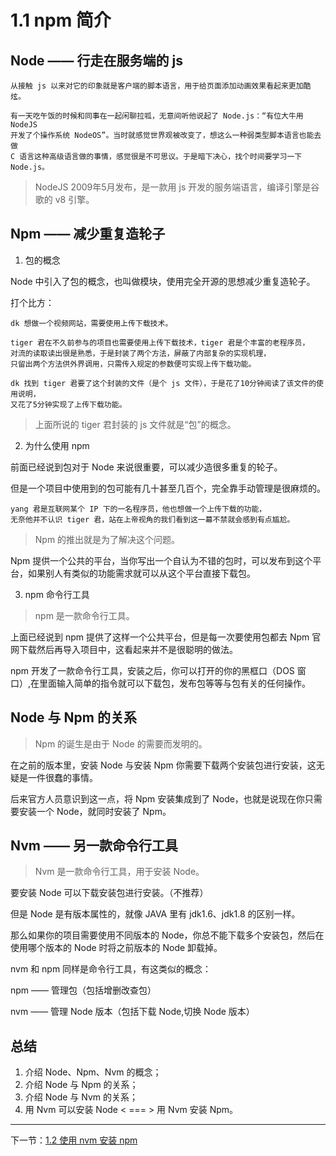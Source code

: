 # 1.1 npm 简介


## Node —— 行走在服务端的 js 

    从接触 js 以来对它的印象就是客户端的脚本语言，用于给页面添加动画效果看起来更加酷炫。

    有一天吃午饭的时候和同事在一起闲聊拉呱，无意间听他说起了 Node.js：“有位大牛用 NodeJS 
    开发了个操作系统 NodeOS”。当时就感觉世界观被改变了，想这么一种弱类型脚本语言也能去做 
    C 语言这种高级语言做的事情，感觉很是不可思议。于是暗下决心，找个时间要学习一下 Node.js。

> NodeJS 2009年5月发布，是一款用 js 开发的服务端语言，编译引擎是谷歌的 v8 引擎。

## Npm —— 减少重复造轮子

1. 包的概念

Node 中引入了包的概念，也叫做模块，使用完全开源的思想减少重复造轮子。

打个比方：

    dk 想做一个视频网站，需要使用上传下载技术。

    tiger 君在不久前参与的项目也需要使用上传下载技术，tiger 君是个丰富的老程序员，
    对流的读取读出很是熟悉，于是封装了两个方法，屏蔽了内部复杂的实现机理，
    只留出两个方法供外界调用，只需传入规定的参数便可实现上传下载功能。

    dk 找到 tiger 君要了这个封装的文件（是个 js 文件），于是花了10分钟阅读了该文件的使用说明，
    又花了5分钟实现了上传下载功能。

> 上面所说的 tiger 君封装的 js 文件就是“包”的概念。

2. 为什么使用 npm

前面已经说到包对于 Node 来说很重要，可以减少造很多重复的轮子。

但是一个项目中使用到的包可能有几十甚至几百个，完全靠手动管理是很麻烦的。

    yang 君是互联网某个 IP 下的一名程序员，他也想做一个上传下载的功能，
    无奈他并不认识 tiger 君，站在上帝视角的我们看到这一幕不禁就会感到有点尴尬。

> Npm 的推出就是为了解决这个问题。

Npm 提供一个公共的平台，当你写出一个自认为不错的包时，可以发布到这个平台，如果别人有类似的功能需求就可以从这个平台直接下载包。

3. npm 命令行工具

> npm 是一款命令行工具。

上面已经说到 npm 提供了这样一个公共平台，但是每一次要使用包都去 Npm 官网下载然后再导入项目中，这看起来并不是很聪明的做法。

npm 开发了一款命令行工具，安装之后，你可以打开的你的黑框口（DOS 窗口）,在里面输入简单的指令就可以下载包，发布包等等与包有关的任何操作。

## Node 与 Npm 的关系

> Npm 的诞生是由于 Node 的需要而发明的。

在之前的版本里，安装 Node 与安装 Npm 你需要下载两个安装包进行安装，这无疑是一件很蠢的事情。

后来官方人员意识到这一点，将 Npm 安装集成到了 Node，也就是说现在你只需要安装一个 Node，就同时安装了 Npm。


## Nvm —— 另一款命令行工具
> Nvm 是一款命令行工具，用于安装 Node。

要安装 Node 可以下载安装包进行安装。（不推荐）

但是 Node 是有版本属性的，就像 JAVA 里有 jdk1.6、jdk1.8 的区别一样。

那么如果你的项目需要使用不同版本的 Node，你总不能下载多个安装包，然后在使用哪个版本的 Node 时将之前版本的 Node 卸载掉。

nvm 和 npm 同样是命令行工具，有这类似的概念：

npm —— 管理包（包括增删改查包）

nvm —— 管理 Node 版本（包括下载 Node,切换 Node 版本）


## 总结

1. 介绍 Node、Npm、Nvm 的概念；
2. 介绍 Node 与 Npm 的关系；
3. 介绍 Node 与 Nvm 的关系；
4. 用 Nvm 可以安装 Node  < === > 用 Nvm 安装 Npm。


---

下一节：[1.2 使用 nvm 安装 npm](https://github.com/dkvirus/dva/blob/master/book/npm/2.1%20%E4%BD%BF%E7%94%A8%20nvm%20%E5%AE%89%E8%A3%85%20npm.md "1.2 使用 nvm 安装 npm")